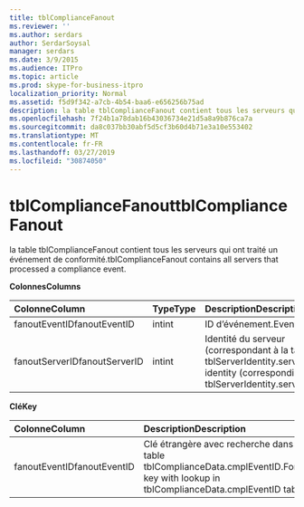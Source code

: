 ```yaml
---
title: tblComplianceFanout
ms.reviewer: ''
ms.author: serdars
author: SerdarSoysal
manager: serdars
ms.date: 3/9/2015
ms.audience: ITPro
ms.topic: article
ms.prod: skype-for-business-itpro
localization_priority: Normal
ms.assetid: f5d9f342-a7cb-4b54-baa6-e656256b75ad
description: la table tblComplianceFanout contient tous les serveurs qui ont traité un événement de conformité.
ms.openlocfilehash: 7f24b1a78dab16b43036734e21d5a8a9b876ca7a
ms.sourcegitcommit: da8c037bb30abf5d5cf3b60d4b71e3a10e553402
ms.translationtype: MT
ms.contentlocale: fr-FR
ms.lasthandoff: 03/27/2019
ms.locfileid: "30874050"
---
```

# <a name="tblcompliancefanout"></a><span data-ttu-id="b953d-103">tblComplianceFanout</span><span class="sxs-lookup"><span data-stu-id="b953d-103">tblComplianceFanout</span></span>
 
<span data-ttu-id="b953d-104">la table tblComplianceFanout contient tous les serveurs qui ont traité un événement de conformité.</span><span class="sxs-lookup"><span data-stu-id="b953d-104">tblComplianceFanout contains all servers that processed a compliance event.</span></span>
  
<span data-ttu-id="b953d-105">**Colonnes**</span><span class="sxs-lookup"><span data-stu-id="b953d-105">**Columns**</span></span>

|<span data-ttu-id="b953d-106">**Colonne**</span><span class="sxs-lookup"><span data-stu-id="b953d-106">**Column**</span></span>|<span data-ttu-id="b953d-107">**Type**</span><span class="sxs-lookup"><span data-stu-id="b953d-107">**Type**</span></span>|<span data-ttu-id="b953d-108">**Description**</span><span class="sxs-lookup"><span data-stu-id="b953d-108">**Description**</span></span>|
|:-----|:-----|:-----|
|<span data-ttu-id="b953d-109">fanoutEventID</span><span class="sxs-lookup"><span data-stu-id="b953d-109">fanoutEventID</span></span>  <br/> |<span data-ttu-id="b953d-110">int</span><span class="sxs-lookup"><span data-stu-id="b953d-110">int</span></span>  <br/> |<span data-ttu-id="b953d-111">ID d’événement.</span><span class="sxs-lookup"><span data-stu-id="b953d-111">Event ID.</span></span>  <br/> |
|<span data-ttu-id="b953d-112">fanoutServerID</span><span class="sxs-lookup"><span data-stu-id="b953d-112">fanoutServerID</span></span>  <br/> |<span data-ttu-id="b953d-113">int</span><span class="sxs-lookup"><span data-stu-id="b953d-113">int</span></span>  <br/> |<span data-ttu-id="b953d-114">Identité du serveur (correspondant à la table tblServerIdentity.serverID).</span><span class="sxs-lookup"><span data-stu-id="b953d-114">Server identity (corresponding to tblServerIdentity.serverID table).</span></span>  <br/> |
   
<span data-ttu-id="b953d-115">**Clé**</span><span class="sxs-lookup"><span data-stu-id="b953d-115">**Key**</span></span>

|<span data-ttu-id="b953d-116">**Colonne**</span><span class="sxs-lookup"><span data-stu-id="b953d-116">**Column**</span></span>|<span data-ttu-id="b953d-117">**Description**</span><span class="sxs-lookup"><span data-stu-id="b953d-117">**Description**</span></span>|
|:-----|:-----|
|<span data-ttu-id="b953d-118">fanoutEventID</span><span class="sxs-lookup"><span data-stu-id="b953d-118">fanoutEventID</span></span>  <br/> |<span data-ttu-id="b953d-119">Clé étrangère avec recherche dans la table tblComplianceData.cmplEventID.</span><span class="sxs-lookup"><span data-stu-id="b953d-119">Foreign key with lookup in tblComplianceData.cmplEventID table.</span></span>  <br/> |
   


